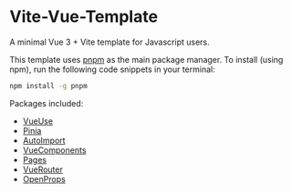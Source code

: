 # Vite-Vue-Template

A minimal Vue 3 + Vite template for Javascript users.

This template uses [pnpm](https://pnpm.io/) as the main package manager. To install (using npm), run the following code snippets in your terminal:

```bash
npm install -g pnpm
```

Packages included:
- [VueUse](https://vueuse.org/)
- [Pinia](https://pinia.vuejs.org/)
- [AutoImport](https://github.com/antfu/unplugin-auto-import)
- [VueComponents](https://github.com/antfu/unplugin-vue-components)
- [Pages](https://github.com/hannoeru/vite-plugin-pages)
- [VueRouter](https://router.vuejs.org/)
- [OpenProps](https://open-props.style/)